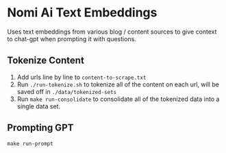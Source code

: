 # Nomi Ai Text Embeddings

Uses text embeddings from various blog / content sources to give context to chat-gpt when prompting it with questions.

## Tokenize Content

1. Add urls line by line to `content-to-scrape.txt`
2. Run `./run-tokenize.sh` to tokenize all of the content on each url, will be saved off in `./data/tokenized-sets`
3. Run `make run-consolidate` to consolidate all of the tokenized data into a single data set.

## Prompting GPT

`make run-prompt`
